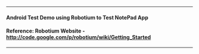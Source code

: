 ***
#### Android Test Demo using Robotium to Test NotePad App
#### Reference: Robotium Website - http://code.google.com/p/robotium/wiki/Getting_Started
***


